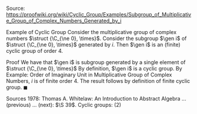 # 

Source: https://proofwiki.org/wiki/Cyclic_Group/Examples/Subgroup_of_Multiplicative_Group_of_Complex_Numbers_Generated_by_i

Example of Cyclic Group
Consider the multiplicative group of complex numbers $\struct {\C_{\ne 0}, \times}$.
Consider the subgroup $\gen i$ of $\struct {\C_{\ne 0}, \times}$ generated by $i$.
Then $\gen i$ is an (finite) cyclic group of order $4$.


Proof
We have that $\gen i$ is subgroup generated by a single element of $\struct {\C_{\ne 0}, \times}$
By definition, $\gen i$ is a cyclic group.
By Example: Order of Imaginary Unit in Multiplicative Group of Complex Numbers, $i$ is of finite order $4$.
The result follows by definition of finite cyclic group.
$\blacksquare$


Sources
1978: Thomas A. Whitelaw: An Introduction to Abstract Algebra ... (previous) ... (next): $\S 39$. Cyclic groups: $(2)$




